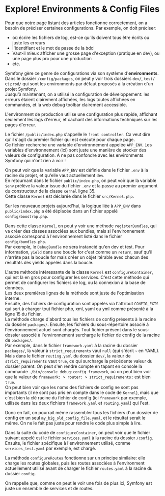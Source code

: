 # Explore! Environments & Config Files 

Pour que notre page listant des articles fonctionne correctement, on a besoin de préciser certaines 
configurations. Par exemple, on doit préciser: 
- où écrire les fichiers de log, est-ce qu'ils doivent tous être écrits ou juste les erreurs
- l'identifiant et le mot de passe de la bdd
- Vaut-il mieux afficher une grosse page d'exception (pratique en dev), ou une page plus pro pour une production
- etc.

Symfony gère ce genre de configurations via son système d'**environments**. Dans le dossier `/config/packages`, on peut 
y voir trois dossiers `dev/`, `test/` et `prod/` qui sont les environments par défaut proposés à la création d'un projet 
Symfony.  
Jusqu'à maintenant, on a utilisé la configuration de développement: les erreurs étaient clairement affichées, les logs 
toutes affichées en commandes, et la web debug toolbar clairement accessible.  

L'environment de production utilise une configuration plus rapide, affichant seulement les logs d'erreur, et cachant 
des informations techniques sur les pages d'erreur.  

Le fichier `/public/index.php` s'appelle le `front controller`. Ca veut dire qu'il s'agit du premier fichier qui est exécuté 
pour chaque page.  
Ce fichier recherche une variable d'environnement appelée `APP_ENV`. Les variables d'environnement (ici) sont juste une manière 
de stocker des valeurs de configuration. A ne pas confondre avec les environments Symfony qui n'ont rien à voir !  

On peut voir que la variable `APP_ENV` est définie dans le fichier `.env` à la racine du projet, et qu'elle vaut actuellement 
`dev`.  
En retournant dans le fichier `public/index.php`, on peut voir que la variable `$env` prélève la valeur issue du
fichier `.env` et la passe au premier argument du constructeur de la classe `Kernel` ligne 35.  
Cette classe `Kernel` est déclarée dans le fichier `src/Kernel.php`.

Sur les nouveaux projets aujourd'hui, la logique liée à `APP_ENV` dans `public/index.php` a été déplacée dans un fichier appelé `config/boostrap.php`.


Dans cette classe `Kernel`, on peut y voir une méthode `registerBundles`, qui va créer des classes associées aux bundles, mais
si l'environnement associé correspond à l'environnement listé dans le fichier  `config/bundles.php`.  
Par exemple, le `DebugBundle` ne sera instancié qu'en dev et test. Pour information, `yield` dans une boucle for c'est
comme un `return`, sauf qu'il n'arrête pas la boucle for mais créer un objet itérable avec chacun des résultats 
des yields appelés dans la boucle.  

L'autre méthode intéressante de la classe `Kernel` est `configureContainer`, qui est là en gros pour configurer les services.
C'est cette méthode qui permet de configurer les fichiers de log, ou la connexion à la base de données.  
Les deux premières lignes de la méthode sont juste de l'optimisation interne.  
Ensuite, des fichiers de configuration sont appelés via l'attribut `CONFIG_EXTS` qui sert à charger tout fichier 
php, xml, yaml ou yml comme présenté à la ligne 15 du fichier.  
La méthode charge d'abord tous les fichiers de config présents à la racine du dossier `packages/`. Ensuite, les fichiers 
du sous-répertoire associé à l'environnement actuel sont chargés. Tout fichier présent dans le sous-dossier associé à
l'environnement surcharge le fichier de config de la racine de `packages/`.  
Par exemple, dans le fichier `framework.yaml` à la racine du dossier `packages/`, la valeur à 
`strict_requirements` vaut `null` (qui s'écrit `~` en YAML). Mais dans le fichier `routing.yaml` du dossier `dev/`,
la valeur de `strict_requirements` vaut `true`, ce qui surcharge la précédente valeur du dossier parent. On peut s'en rendre 
compte en tapant en console la commande `./bin/console debug:config framework`, où on peut bien voir que la valeur 
de `framework: > router: > strict_requirements:` est bien `true`.  
On peut bien voir que les noms des fichiers de config ne sont pas importants (il ne sont pas pris en compte dans le 
code de `Kernel`), mais que c'est bien la clé racine du fichier de config (ici `framework` par exemple, utilisée dans 
les deux fichiers `framework.yaml` et `routing.yaml`) qui l'est.  

Donc en fait, on pourrait même rassembler tous les fichiers d'un dossier de config en un seul `my_big_old_config_file.yaml`,
et le résultat serait le même. On ne le fait pas juste pour rendre le code plus simple à lire.  

Dans la suite du code de `configureContainer`, on peut voir que le fichier suivant appelé est le fichier `services.yaml`
à la racine du dossier `/config`. Ensuite, le fichier spécifique à l'environnement utilisé, comme `services_test.yaml`
par exemple, est chargé.
 
La méthode `configureRoutes` fonctionne sur un principe similaire: elle charge les routes globales, puis les routes 
associées à l'environment actuellement utilisé avant de charger le fichier `routes.yaml` à la racine du dossier `config`.

On rappelle que, comme on peut le voir une fois de plus ici, Symfony est juste un ensemble de services et de routes.
